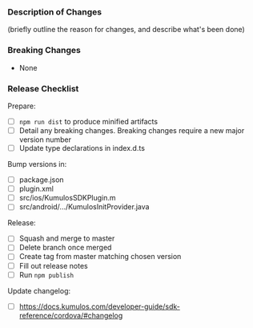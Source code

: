### Description of Changes

(briefly outline the reason for changes, and describe what's been done)

### Breaking Changes

-   None

### Release Checklist

Prepare:

-   [ ] `npm run dist` to produce minified artifacts
-   [ ] Detail any breaking changes. Breaking changes require a new major version number
-   [ ] Update type declarations in index.d.ts

Bump versions in:

-   [ ] package.json
-   [ ] plugin.xml
-   [ ] src/ios/KumulosSDKPlugin.m
-   [ ] src/android/.../KumulosInitProvider.java

Release:

-   [ ] Squash and merge to master
-   [ ] Delete branch once merged
-   [ ] Create tag from master matching chosen version
-   [ ] Fill out release notes
-   [ ] Run `npm publish`

Update changelog:

- [ ] https://docs.kumulos.com/developer-guide/sdk-reference/cordova/#changelog

